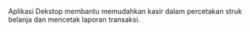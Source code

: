 Aplikasi Dekstop membantu memudahkan kasir dalam percetakan struk belanja dan mencetak laporan transaksi.